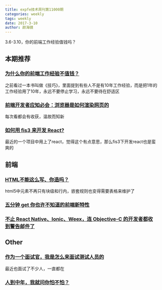 ```yaml
---
title: expfe技术周刊第11000期
categories: weekly
tags: weekly
date: 2017-3-10
author: 颜海镜
---
```

3.6-3.10，你的前端工作经验值钱吗？

## 本期推荐
### [为什么你的前端工作经验不值钱？](http://mp.weixin.qq.com/s?__biz=MzI3NzIzMDY0NA==&mid=2247484101&idx=1&sn=6b095010810a9dfa0c134fa9d116c1ce&chksm=eb68279edc1fae8847b479592461a9f62136ac2c5b5047baaf82d0f2c63a3f67bbb643a3a887&mpshare=1&scene=1&srcid=030683oKsqW95apeyMRaqppM)
之前看过一本书叫做《技巧》，里面提到有些人不是有10年工作经验，而是把1年的工作经验用了10年，永远不要停止学习，永远不要待在舒适区

### [前端开发者应知必会：浏览器是如何渲染网页的](https://zhuanlan.zhihu.com/p/25554352)
每次看都会有收获，温故而知新

### [如何用 fis3 来开发 React?](http://fex.baidu.com/blog/2016/04/develop-react-with-fis3/)
最近的一个项目中用上了react，觉得这个有点意思，那么fis3下开发react也是蛮爽的

<!-- more -->

## 前端
### [HTML不能这么写、你造吗？](https://zhuanlan.zhihu.com/p/25410484?utm_source=wechat_session&utm_medium=social)
html5中元素不再只有块级和行内，嵌套规则也变得需要表格来维护了

### [五分钟 get 你也许不知道的前端新特性](http://mp.weixin.qq.com/s?__biz=MzA4NjE3MDg4OQ==&mid=2650964364&idx=1&sn=6ac57a2111cbc3bc042d85650278c83c&chksm=843aedeab34d64fc93d629315b02995a3aabb891f83116afa26b9a6e5d85630ed3aed6072309&mpshare=1&scene=1&srcid=0309RHflqTapJLuCvi9PTOiE)

### [不止 React Native、Ionic、Weex，连 Objective-C 的开发者都收到警告邮件了](http://mp.weixin.qq.com/s?__biz=MjM5Mjg4NDMwMA==&mid=2652974732&idx=1&sn=3462a3ca8a2f10e645be76f922c7e8c2&chksm=bd4afdaf8a3d74b96bb748af53ad721e826251228efc45b23fabc14f5dfe20f3d1e252f633bf&mpshare=1&scene=1&srcid=0308Shw8MOXxeRrjzdcV4G3o)

## Other
### [作为一个面试官，我是怎么来面试测试人员的](https://zhuanlan.zhihu.com/p/25516083?utm_medium=social&utm_source=wechat_session&from=singlemessage)
最近也面试了不少人，一直都在

### [人到中年，我就问你怕不怕？](http://mp.weixin.qq.com/s?__biz=MjM5ODQ2MDIyMA==&mid=2650713067&idx=1&sn=81459616b22059bc743a3be5911156f4&chksm=bec065b889b7ecae7cf84110f5f03935e59dd4cd815cb4918489bfd3092367e444b70a9b4fd5&mpshare=1&scene=1&srcid=0307rNX7bl8qGHZbRBF9kKby)

